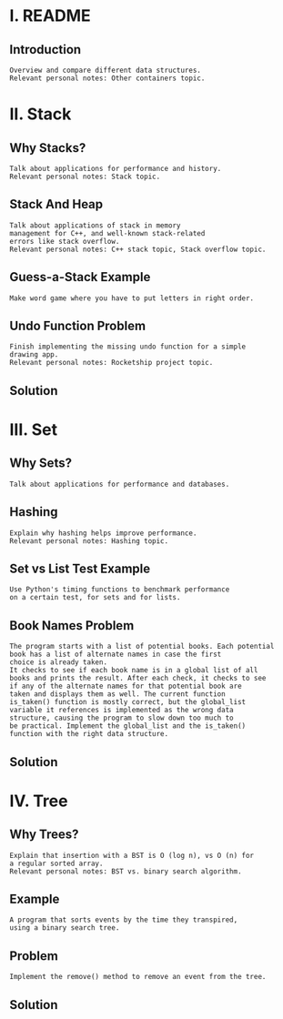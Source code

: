 # I. README
## Introduction
	Overview and compare different data structures.
	Relevant personal notes: Other containers topic.
# II. Stack
## Why Stacks?
	Talk about applications for performance and history.
	Relevant personal notes: Stack topic.
## Stack And Heap
	Talk about applications of stack in memory
	management for C++, and well-known stack-related
	errors like stack overflow.
	Relevant personal notes: C++ stack topic, Stack overflow topic.
## Guess-a-Stack Example
	Make word game where you have to put letters in right order.
## Undo Function Problem
	Finish implementing the missing undo function for a simple
	drawing app.
	Relevant personal notes: Rocketship project topic.
## Solution
# III. Set
## Why Sets?
	Talk about applications for performance and databases.
## Hashing
	Explain why hashing helps improve performance.
	Relevant personal notes: Hashing topic.
## Set vs List Test Example
	Use Python's timing functions to benchmark performance
	on a certain test, for sets and for lists.
## Book Names Problem
	The program starts with a list of potential books. Each potential
	book has a list of alternate names in case the first
	choice is already taken.
	It checks to see if each book name is in a global list of all
	books and prints the result. After each check, it checks to see
	if any of the alternate names for that potential book are
	taken and displays them as well. The current function
	is_taken() function is mostly correct, but the global_list
	variable it references is implemented as the wrong data
	structure, causing the program to slow down too much to
	be practical. Implement the global_list and the is_taken()
	function with the right data structure.
## Solution
# IV. Tree
## Why Trees?
	Explain that insertion with a BST is O (log n), vs O (n) for
	a regular sorted array.
	Relevant personal notes: BST vs. binary search algorithm.
## Example
	A program that sorts events by the time they transpired,
	using a binary search tree.
## Problem
	Implement the remove() method to remove an event from the tree.
## Solution
